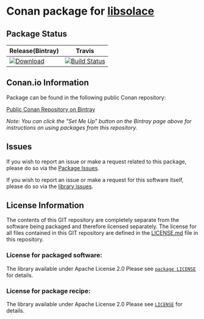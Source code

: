 # Conan package for [libsolace][src-link]

## Package Status
| Release(Bintray) | Travis |
|---------|--------|
| [![Download][download-shield]][download-link] | [![Build Status][travis-shield]][travis-link]|

[src-link]: https://github.com/abbyssoul/libsolace/
[download-shield]: https://api.bintray.com/packages/abbyssoul/public-conan/libsolace%3Aabbyssoul/images/download.svg
[download-link]: https://bintray.com/abbyssoul/public-conan/libsolace%3Aabbyssoul/_latestVersion
[travis-shield]: https://travis-ci.org/abbyssoul/conan-libsolace.svg?branch=master
[travis-link]: https://travis-ci.org/abbyssoul/conan-libsolace


## Conan.io Information

Package can be found in the following public Conan repository:

[Public Conan Repository on Bintray](https://bintray.com/abbyssoul/public-conan)

*Note: You can click the "Set Me Up" button on the Bintray page above for instructions on using packages from this repository.*

## Issues

If you wish to report an issue or make a request related to this package, please do so via the [Package Issues](https://github.com/abbyssoul/conan-libsolace/issues).

If you wish to report an issue or make a request for this software itself, please do so via the [library issues](https://github.com/abbyssoul/libsolace/issues).


## License Information

The contents of this GIT repository are completely separate from the software being packaged and therefore licensed separately. The license for all files contained in this GIT repository are defined in the [LICENSE.md](LICENSE.md) file in this repository.

### License for packaged software:

The library available under Apache License 2.0
Please see [`package LICENSE`](https://github.com/abbyssoul/libsolace/blob/master/LICENSE) for details.


### License for package recipe:
  The library available under Apache License 2.0
  Please see [`LICENSE`](LICENSE) for details.
